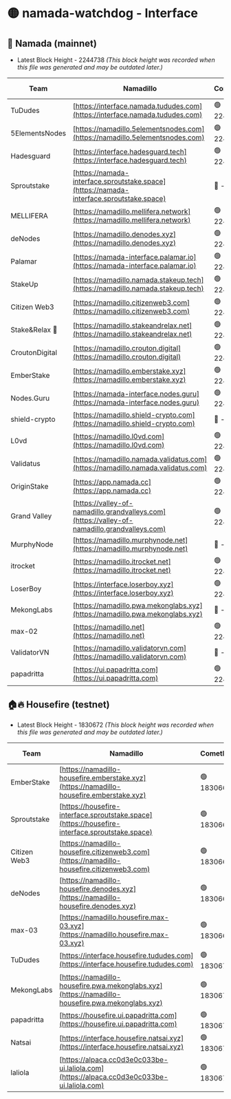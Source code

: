 # 🟡 namada-watchdog - Interface

## 🚀 Namada (mainnet)
- Latest Block Height - 2244738 *(This block height was recorded when this file was generated and may be outdated later.)*

| Team | Namadillo | CometBFT | Indexer | MASP Indexer |
|-|-|-|-|-|
| TuDudes | [https://interface.namada.tududes.com](https://interface.namada.tududes.com) | 🟢 2244703 | 🟢 2244703 | 🟢 2244703 |
| 5ElementsNodes | [https://namadillo.5elementsnodes.com](https://namadillo.5elementsnodes.com) | 🟢 2244703 | 🟢 2244703 | 🟢 2244703 |
| Hadesguard | [https://interface.hadesguard.tech](https://interface.hadesguard.tech) | 🟢 2244704 | 🟢 2244704 | 🟢 2244704 |
| Sproutstake | [https://namada-interface.sproutstake.space](https://namada-interface.sproutstake.space) | 🔴 - | 🔴 - | 🔴 - |
| MELLIFERA | [https://namadillo.mellifera.network](https://namadillo.mellifera.network) | 🟢 2244709 | 🟢 2244709 | 🟢 2244710 |
| deNodes | [https://namadillo.denodes.xyz](https://namadillo.denodes.xyz) | 🟢 2244710 | 🟢 2244710 | 🟢 2244710 |
| Palamar | [https://namada-interface.palamar.io](https://namada-interface.palamar.io) | 🟢 2244711 | 🟢 2244711 | 🟢 2244711 |
| StakeUp | [https://namadillo.namada.stakeup.tech](https://namadillo.namada.stakeup.tech) | 🟢 2244713 | 🟢 2244713 | 🟢 2244713 |
| Citizen Web3 | [https://namadillo.citizenweb3.com](https://namadillo.citizenweb3.com) | 🟢 2244713 | 🟢 2244713 | 🟢 2244713 |
| Stake&Relax 🦥 | [https://namadillo.stakeandrelax.net](https://namadillo.stakeandrelax.net) | 🟢 2244714 | 🟢 2244714 | 🟢 2244714 |
| CroutonDigital | [https://namadillo.crouton.digital](https://namadillo.crouton.digital) | 🟢 2244715 | 🟢 2244715 | 🟢 2244715 |
| EmberStake | [https://namadillo.emberstake.xyz](https://namadillo.emberstake.xyz) | 🟢 2244715 | 🟢 2244715 | 🟢 2244715 |
| Nodes.Guru | [https://namada-interface.nodes.guru](https://namada-interface.nodes.guru) | 🟢 2244716 | 🟢 2244716 | 🟢 2244716 |
| shield-crypto | [https://namadillo.shield-crypto.com](https://namadillo.shield-crypto.com) | 🔴 - | 🔴 - | 🔴 - |
| L0vd | [https://namadillo.l0vd.com](https://namadillo.l0vd.com) | 🟢 2244728 | 🔴 2241843 | 🔴 - |
| Validatus | [https://namadillo.namada.validatus.com](https://namadillo.namada.validatus.com) | 🟢 2244731 | 🔴 2241843 | 🔴 2177377 |
| OriginStake | [https://app.namada.cc](https://app.namada.cc) | 🟢 2244731 | 🟢 2244731 | 🟢 2244731 |
| Grand Valley | [https://valley-of-namadillo.grandvalleys.com](https://valley-of-namadillo.grandvalleys.com) | 🟢 2244732 | 🟢 2244732 | 🟢 2244732 |
| MurphyNode | [https://namadillo.murphynode.net](https://namadillo.murphynode.net) | 🔴 - | 🔴 - | 🔴 - |
| itrocket | [https://namadillo.itrocket.net](https://namadillo.itrocket.net) | 🟢 2244734 | 🟢 2244734 | 🟢 2244734 |
| LoserBoy | [https://interface.loserboy.xyz](https://interface.loserboy.xyz) | 🟢 2244735 | 🟢 2244735 | 🟢 2244734 |
| MekongLabs | [https://namadillo.pwa.mekonglabs.xyz](https://namadillo.pwa.mekonglabs.xyz) | 🔴 - | 🔴 - | 🔴 - |
| max-02 | [https://namadillo.net](https://namadillo.net) | 🟢 2244736 | 🟢 2244736 | 🟢 2244736 |
| ValidatorVN | [https://namadillo.validatorvn.com](https://namadillo.validatorvn.com) | 🔴 - | 🔴 - | 🔴 - |
| papadritta | [https://ui.papadritta.com](https://ui.papadritta.com) | 🟢 2244738 | 🟢 2244738 | 🟢 2244739 |

## 🏠🔥 Housefire (testnet)
- Latest Block Height - 1830672 *(This block height was recorded when this file was generated and may be outdated later.)*

| Team | Namadillo | CometBFT | Indexer | MASP Indexer |
|-|-|-|-|-|
| EmberStake | [https://namadillo-housefire.emberstake.xyz](https://namadillo-housefire.emberstake.xyz) | 🟢 1830666 | 🟢 1830666 | 🟢 1830666 |
| Sproutstake | [https://housefire-interface.sproutstake.space](https://housefire-interface.sproutstake.space) | 🟢 1830667 | 🟢 1830667 | 🟢 1830666 |
| Citizen Web3 | [https://namadillo-housefire.citizenweb3.com](https://namadillo-housefire.citizenweb3.com) | 🟢 1830667 | 🟢 1830667 | 🟢 1830667 |
| deNodes | [https://namadillo-housefire.denodes.xyz](https://namadillo-housefire.denodes.xyz) | 🟢 1830668 | 🟢 1830668 | 🟢 1830668 |
| max-03 | [https://namadillo.housefire.max-03.xyz](https://namadillo.housefire.max-03.xyz) | 🟢 1830669 | 🟢 1830669 | 🟢 1830669 |
| TuDudes | [https://interface.housefire.tududes.com](https://interface.housefire.tududes.com) | 🟢 1830670 | 🟢 1830669 | 🟢 1830669 |
| MekongLabs | [https://namadillo-housefire.pwa.mekonglabs.xyz](https://namadillo-housefire.pwa.mekonglabs.xyz) | 🟢 1830670 | 🟢 1830670 | 🟢 1830670 |
| papadritta | [https://housefire.ui.papadritta.com](https://housefire.ui.papadritta.com) | 🟢 1830670 | 🟢 1830670 | 🟢 1830670 |
| Natsai | [https://interface.housefire.natsai.xyz](https://interface.housefire.natsai.xyz) | 🟢 1830671 | 🟢 1830671 | 🟢 1830671 |
| laliola | [https://alpaca.cc0d3e0c033be-ui.laliola.com](https://alpaca.cc0d3e0c033be-ui.laliola.com) | 🟢 1830672 | 🟢 1830672 | 🟢 1830672 |

